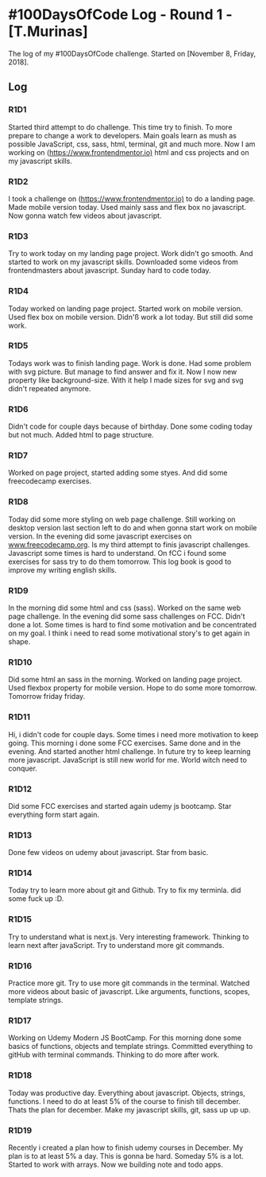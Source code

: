 # #100DaysOfCode Log - Round 1 - [T.Murinas]

The log of my #100DaysOfCode challenge. Started on [November 8, Friday, 2018].

## Log

### R1D1 

Started third attempt to do challenge. This time try to finish. To more prepare to change a work to developers. Main goals learn as mush as possible JavaScript, css, sass, html, terminal, git and much more. Now I am working on (<https://www.frontendmentor.io)> html and css projects and on my javascript skills. 

### R1D2

I took a challenge on (<https://www.frontendmentor.io)> to do a landing page. Made mobile version today. Used mainly sass and flex box no javascript. Now gonna watch few videos about javascript.

### R1D3

Try to work today on my landing page project. Work didn't go smooth. And started to work on my javascript skills. Downloaded some videos from frontendmasters about javascript.
Sunday hard to code today. 

### R1D4

Today worked on landing page project. Started work on mobile version. Used flex box on mobile version. Didn'ß work a lot today. But still did some work.

### R1D5

Todays work was to finish landing page. Work is done. Had some problem with svg picture. But manage to find answer and fix it. Now I now new property like background-size. With it help I made sizes for svg and svg didn't repeated anymore. 

### R1D6

Didn't code for couple days because of birthday. Done some coding today but not much. Added html to page structure.

### R1D7

Worked on page project, started adding some styes. And did some freecodecamp exercises.

### R1D8 

Today did some more styling on web page challenge. Still working on desktop version last section left to do and when gonna start work on mobile version. In the evening did some javascript exercises on www.freecodecamp.org. Is my third attempt to finis javascript challenges. Javascript some times is hard to understand. On fCC i found some exercises for sass try to do them tomorrow. This log book is good to improve my writing english skills.

### R1D9 

In the morning did some html and css (sass). Worked on the same web page challenge. In the evening did some sass challenges on FCC. Didn't done a lot. Some times is hard to find some motivation and be concentrated on my goal. I think i need to read some motivational story's to get again in shape.

### R1D10 

Did some html an sass in the morning. Worked on landing page project. Used flexbox property for mobile version. Hope to do some more tomorrow. Tomorrow friday friday.  

### R1D11

Hi, i didn't code for couple days. Some times i need more motivation to keep going. This morning i done some FCC exercises. Same done and in the evening. And started another html challenge. In future try to keep learning more javascript. JavaScript is still new world for me. World witch need to conquer.

### R1D12

Did some FCC exercises and started again udemy js bootcamp. Star everything form start again.

### R1D13 

Done few videos on udemy about javascript. Star from basic.

### R1D14

Today try to learn more about git and Github. Try to fix my terminla. did some fuck up :D.

### R1D15

Try to understand what is next.js. Very interesting framework. Thinking to learn next after javaScript. Try to understand more git commands.

### R1D16 

Practice more git. Try to use more git commands in the terminal. Watched more videos about basic of javascript. Like arguments, functions, scopes, template strings. 

### R1D17

Working on Udemy Modern JS BootCamp. For this morning done some basics of functions, objects and template strings. Committed everything to gitHub with terminal commands. Thinking to do more after work.

### R1D18

Today was productive day. Everything about javascript. Objects, strings, functions. I need to do at least 5% of the course to finish till december. Thats the plan for december. Make my javascript skills, git, sass up up up.

### R1D19

Recently i created a plan how to finish udemy courses in December. My plan is to at least 5% a day. This is gonna be hard. Someday 5% is a lot. Started to work with arrays. Now we building note and todo apps.



